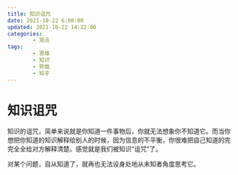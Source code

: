 ```yaml
---
title: 知识诅咒
date: 2021-10-22 6:00:00
updated: 2021-10-22 14:22:00
categories:
        - 观点
tags:
        - 思维
        - 知识
        - 转载
        - 知乎
---
```


# 知识诅咒

知识的诅咒，简单来说就是你知道一件事物后，你就无法想象你不知道它。而当你想把你知道的知识解释给别人的时候，因为信息的不平衡，你很难把自己知道的完完全全给对方解释清楚。感觉就是我们被知识“诅咒”了。

对某个问题，自从知道了，就再也无法设身处地从未知者角度思考它。

